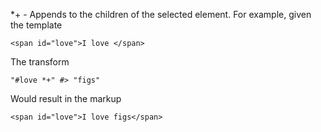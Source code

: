 *+ - Appends to the children of the selected element. For example, given the template

    <span id="love">I love </span>

The transform

    "#love *+" #> "figs"

Would result in the markup

    <span id="love">I love figs</span>